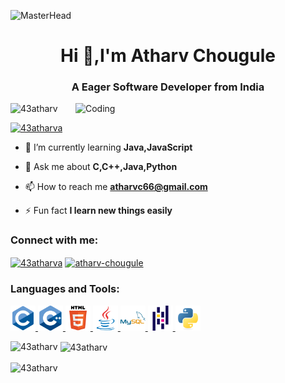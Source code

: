 ![MasterHead](https://www.simplilearn.com/ice9/free_resources_article_thumb/full_stack_banner.jpg)
<h1 align="center">Hi 👋,I'm Atharv Chougule</h1>
<h3 align="center">A Eager Software Developer from India</h3>
<img align="right" alt="Coding" width="400" src="https://cdn.dribbble.com/users/1162077/screenshots/3848914/programmer.gif">


<p align="left"> <img src="https://komarev.com/ghpvc/?username=43atharv&label=Profile%20views&color=0e75b6&style=flat" alt="43atharv" /> </p>

<p align="left"> <a href="https://twitter.com/43atharva" target="blank"><img src="https://img.shields.io/twitter/follow/43atharva?logo=twitter&style=for-the-badge" alt="43atharva" /></a> </p>

- 🌱 I’m currently learning **Java,JavaScript**

- 💬 Ask me about **C,C++,Java,Python**

- 📫 How to reach me **atharvc66@gmail.com**

- ⚡ Fun fact **I learn new things easily**

<h3 align="left">Connect with me:</h3>
<p align="left">
<a href="https://twitter.com/43atharva" target="blank"><img align="center" src="https://raw.githubusercontent.com/rahuldkjain/github-profile-readme-generator/master/src/images/icons/Social/twitter.svg" alt="43atharva" height="30" width="40" /></a>
<a href="https://linkedin.com/in/atharv-chougule" target="blank"><img align="center" src="https://raw.githubusercontent.com/rahuldkjain/github-profile-readme-generator/master/src/images/icons/Social/linked-in-alt.svg" alt="atharv-chougule" height="30" width="40" /></a>
</p>


<h3 align="left">Languages and Tools:</h3>
<p align="left"> <a href="https://www.cprogramming.com/" target="_blank" rel="noreferrer"> <img src="https://raw.githubusercontent.com/devicons/devicon/master/icons/c/c-original.svg" alt="c" width="40" height="40"/> </a> <a href="https://www.w3schools.com/cpp/" target="_blank" rel="noreferrer"> <img src="https://raw.githubusercontent.com/devicons/devicon/master/icons/cplusplus/cplusplus-original.svg" alt="cplusplus" width="40" height="40"/> </a>  <a href="https://www.w3.org/html/" target="_blank" rel="noreferrer"> <img src="https://raw.githubusercontent.com/devicons/devicon/master/icons/html5/html5-original-wordmark.svg" alt="html5" width="40" height="40"/> </a> <a href="https://www.java.com" target="_blank" rel="noreferrer"> <img src="https://raw.githubusercontent.com/devicons/devicon/master/icons/java/java-original.svg" alt="java" width="40" height="40"/> </a> <a href="https://www.mysql.com/" target="_blank" rel="noreferrer"> <img src="https://raw.githubusercontent.com/devicons/devicon/master/icons/mysql/mysql-original-wordmark.svg" alt="mysql" width="40" height="40"/> </a> <a href="https://pandas.pydata.org/" target="_blank" rel="noreferrer"> <img src="https://raw.githubusercontent.com/devicons/devicon/2ae2a900d2f041da66e950e4d48052658d850630/icons/pandas/pandas-original.svg" alt="pandas" width="40" height="40"/> </a> <a href="https://www.python.org" target="_blank" rel="noreferrer"> <img src="https://raw.githubusercontent.com/devicons/devicon/master/icons/python/python-original.svg" alt="python" width="40" height="40"/> </a> </p>

<p><img align="left" src="https://github-readme-stats.vercel.app/api/top-langs?username=43atharv&show_icons=true&locale=en&layout=compact" alt="43atharv" /></p>

<p>&nbsp;<img align="center" src="https://github-readme-stats.vercel.app/api?username=43atharv&show_icons=true&locale=en" alt="43atharv" /></p>

<p><img align="center" src="https://github-readme-streak-stats.herokuapp.com/?user=43atharv&" alt="43atharv" /></p>

